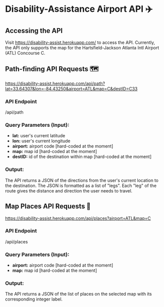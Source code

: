 # Disability-Assistance Airport API ✈️

## Accessing the API
Visit https://disability-assist.herokuapp.com/ to access the API.
Currently, the API only supports the map for the Hartsfield-Jackson Atlanta Intl Airport (ATL) Concourse C.

## Path-finding API Requests 🗺️
https://disability-assist.herokuapp.com/api/path?lat=33.64307&lon=-84.43250&airport=ATL&map=C&destID=C33

### API Endpoint
/api/path

### Query Parameters (Input):
- **lat:** user's current latitude
- **lon:** user's current longitude
- **airport:** airport code [hard-coded at the moment]
- **map:** map id [hard-coded at the moment]
- **destID:** id of the destination within map [hard-coded at the moment]

### Output:
The API returns a JSON of the directions from the user's current location to the destination. The JSON is formatted as a list of "legs". Each "leg" of the route gives the distance and direction the user needs to travel.

## Map Places API Requests 📍
https://disability-assist.herokuapp.com/api/places?airport=ATL&map=C

### API Endpoint
/api/places

### Query Parameters (Input):
- **airport:** airport code [hard-coded at the moment]
- **map:** map id [hard-coded at the moment]

### Output:
The API returns a JSON of the list of places on the selected map with its corresponding integer label.